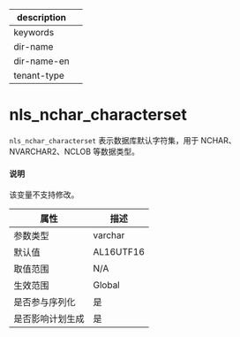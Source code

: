 |description||
|---|---|
|keywords||
|dir-name||
|dir-name-en||
|tenant-type||

# nls_nchar_characterset

`nls_nchar_characterset` 表示数据库默认字符集，用于 NCHAR、NVARCHAR2、NCLOB 等数据类型。

  <main id="notice" type='explain'>
    <h4>说明</h4>
    <p>该变量不支持修改。</p>
  </main>

|  **属性**  |  **描述**   |
|----------|-----------|
| 参数类型     | varchar   |
| 默认值      | AL16UTF16 |
| 取值范围     | N/A       |
| 生效范围     | Global    |
| 是否参与序列化  | 是         |
| 是否影响计划生成 | 是         |
